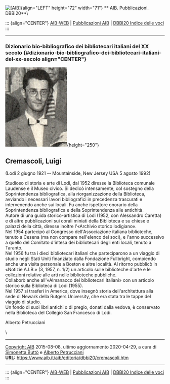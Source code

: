 ![\[AIB\]](/aib/wi/aibv72.gif){align="LEFT" height="72" width="71"}
** AIB. Pubblicazioni. DBBI20**\

::: {align="CENTER"}
[AIB-WEB](/) \| [Pubblicazioni AIB](/pubblicazioni/) \| [DBBI20 Indice
delle voci](dbbi20.htm)
:::

------------------------------------------------------------------------

### Dizionario bio-bibliografico dei bibliotecari italiani del XX secolo {#dizionario-bio-bibliografico-dei-bibliotecari-italiani-del-xx-secolo align="CENTER"}

![\[Ritratto\]](cremascoli.jpg){height="250"}

## Cremascoli, Luigi

(Lodi 2 giugno 1921 -- Mountainside, New Jersey USA 5 agosto 1992)

Studioso di storia e arte di Lodi, dal 1952 diresse la Biblioteca
comunale Laudense e il Museo civico. Si dedicò intensamente, col
sostegno della Soprintendenza bibliografica, alla riorganizzazione della
Biblioteca, avviando i necessari lavori bibliografici in precedenza
trascurati e intervenendo anche sui locali. Fu anche ispettore onorario
della Soprintendenza bibliografica e della Soprintendenza alle
antichità.\
Autore di una guida storico-artistica di Lodi (1952, con Alessandro
Caretta) e di altre pubblicazioni sui corali miniati della Biblioteca e
su chiese e palazzi della città, diresse inoltre l\'«Archivio storico
lodigiano».\
Nel 1954 partecipò al Congresso dell\'Associazione italiana biblioteche,
tenuto a Cesena (ma non compare nell\'elenco dei soci), e l\'anno
successivo a quello del Comitato d\'intesa dei bibliotecari degli enti
locali, tenuto a Taranto.\
Nel 1956 fu tra i dieci bibliotecari italiani che parteciparono a un
viaggio di studio negli Stati Uniti finanziato dalla Fondazione
Fullbright, compiendo anche una visita personale a Boston e altre
località. Al ritorno pubblicò in «Notizie A.I.B.» (3, 1957, n. 1/2) un
articolo sulle biblioteche d\'arte e le collezioni relative alle arti
nelle biblioteche pubbliche.\
Collaborò anche all\'«Almanacco dei bibliotecari italiani» con un
articolo storico sulla Biblioteca di Lodi (1955).\
Nel 1957 si trasferì in America, dove insegnò storia dell\'architettura
alla sede di Newark della Rutgers University, che era stata tra le tappe
del viaggio di studio.\
Un fondo di suoi libri antichi o di pregio, donati dalla vedova, è
conservato nella Biblioteca del Collegio San Francesco di Lodi.

Alberto Petrucciani

\

------------------------------------------------------------------------

[Copyright AIB](/su-questo-sito/dichiarazione-di-copyright-aib-web/)
2015-08-08, ultimo aggiornamento 2020-04-29, a cura di [Simonetta
Buttò](/aib/redazione3.htm) e [Alberto
Petrucciani](/su-questo-sito/redazione-aib-web/)\
**URL:** https://www.aib.it/aib/editoria/dbbi20/cremascoli.htm

------------------------------------------------------------------------

::: {align="CENTER"}
[AIB-WEB](/) \| [Pubblicazioni AIB](/pubblicazioni/) \| [DBBI20 Indice
delle voci](dbbi20.htm)
:::
